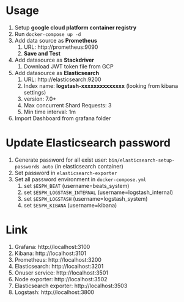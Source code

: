 # Usage

1. Setup **google cloud platform container registry**
2. Run `docker-compose up -d`
3. Add data source as **Prometheus**
   1. URL: http://prometheus:9090
   2. **Save and Test**
4. Add datasource as **Stackdriver**
   1. Download JWT token file from GCP
5. Add datasource as **Elasticsearch**
   1. URL: http://elasticsearch:9200
   2. Index name: **logstash-xxxxxxxxxxxxxx** (looking from kibana settings)
   3. version: 7.0+
   4. Max concurrent Shard Requests: 3
   5. Min time interval: 1m
6. Import Dashboard from grafana folder

# Update Elasticsearch password

1. Generate password for all exist user: `bin/elasticsearch-setup-passwords auto` (in elasticsearch container)
2. Set password in `elasticsearch-exporter`
3. Set all password environment in `docker-compose.yml`
   1. set `$ESPW_BEAT` (username=beats_system)
   2. set `$ESPW_LOGSTASH_INTERNAL` (username=logstash_internal)
   3. set `$ESPW_LOGSTASH` (username=logstash_system)
   4. set `$ESPW_KIBANA` (username=kibana)

# Link

1. Grafana: http://localhost:3100
2. Kibana: http://localhost:3101
3. Prometheus: http://localhost:3200
4. Elasticsearch: http://localhost:3201
5. Onuser service: http://localhost:3501
6. Node exporter: http://localhost:3502
7. Elasticsearch exporter: http://localhost:3503
8. Logstash: http://localhost:3800
